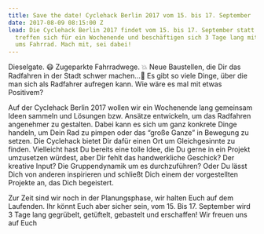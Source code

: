 ```yaml
---
title: Save the date! Cyclehack Berlin 2017 vom 15. bis 17. September
date: 2017-08-09 08:15:00 Z
lead: Die Cyclehack Berlin 2017 findet vom 15. bis 17. September statt. Fahrradbegeisterte
  treffen sich für ein Wochenende und beschäftigen sich 3 Tage lang mit allem rund
  ums Fahrrad. Mach mit, sei dabei!
---
```


Dieselgate. 😷 
Zugeparkte Fahrradwege. 💥
Neue Baustellen, die Dir das Radfahren in der Stadt schwer machen…🚧
Es gibt so viele Dinge, über die man sich als Radfahrer aufregen kann. Wie wäre es mal mit etwas Positivem?

Auf der Cyclehack Berlin 2017 wollen wir ein Wochenende lang gemeinsam Ideen sammeln und Lösungen bzw. Ansätze entwickeln, um das Radfahren angenehmer zu gestalten. Dabei kann es sich um ganz konkrete Dinge handeln, um Dein Rad zu pimpen oder das “große Ganze” in Bewegung zu setzen. Die Cyclehack bietet Dir dafür einen Ort um Gleichgesinnte zu finden. Vielleicht hast Du bereits eine tolle Idee, die Du gerne in ein Projekt umzusetzen würdest, aber Dir fehlt das handwerkliche Geschick? Der kreative Input? Die Gruppendynamik um es durchzuführen?
Oder Du lässt Dich von anderen inspirieren und schließt Dich einem der vorgestellten Projekte an, das Dich begeistert.

Zur Zeit sind wir noch in der Planungsphase, wir halten Euch auf dem Laufenden.
Ihr könnt Euch aber sicher sein, vom 15. Bis 17. September wird 3 Tage lang gegrübelt, getüftelt, gebastelt und erschaffen! 
Wir freuen uns auf Euch 
